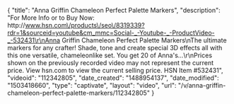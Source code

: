 {
    "title": "Anna Griffin Chameleon Perfect Palette Markers",
    "description": "For More Info or to Buy Now: http:\/\/www.hsn.com\/products\/seo\/8319339?rdr=1&sourceid=youtube&cm_mmc=Social-_-Youtube-_-ProductVideo-_-532431\r\nAnna Griffin Chameleon Perfect Palette Markers\nThe ultimate markers for any crafter! Shade, tone and create special 3D effects all with this one versatile, chameleonlike set. You get 20 of Anna's...\r\nPrices shown on the previously recorded video may not represent the current price.  View hsn.com to view the current selling price. HSN Item #532431",
    "videoid": "112342805",
    "date_created": "1488954137",
    "date_modified": "1503418660",
    "type": "captivate",
    "layout": "video",
    "url": "\/v\/anna-griffin-chameleon-perfect-palette-markers\/112342805"
}